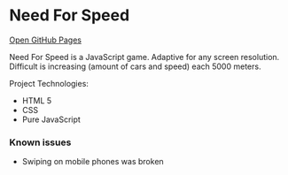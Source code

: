 # Need For Speed
[Open GitHub Pages](http://smeshchankin.github.io/need-for-speed)

Need For Speed is a JavaScript game.
Adaptive for any screen resolution.
Difficult is increasing (amount of cars and speed) each 5000 meters.

Project Technologies:
* HTML 5
* CSS
* Pure JavaScript

### Known issues
* Swiping on mobile phones was broken
